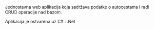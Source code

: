 Jednostavna web aplikacija koja sadržava podatke o autocestama i radi CRUD operacije nad bazom.

Aplikacija je ostvarena uz C# i .Net

